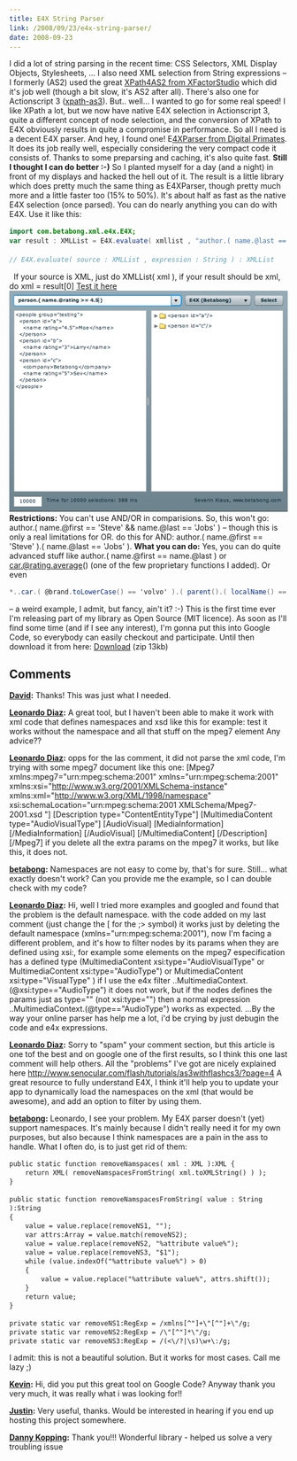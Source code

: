 ```yaml
---
title: E4X String Parser
link: /2008/09/23/e4x-string-parser/
date: 2008-09-23
---
```



I did a lot of string parsing in the recent time: CSS Selectors, XML Display Objects, Stylesheets, ... I also need XML selection from String expressions – I formerly (AS2) used the great [XPath4AS2 from XFactorStudio](http://www.xfactorstudio.com/) which did it's job well (though a bit slow, it's AS2 after all). There's also one for Actionscript 3 ([xpath-as3](http://code.google.com/p/xpath-as3/)). But.. well... I wanted to go for some real speed! I like XPath a lot, but we now have native E4X selection in Actionscript 3, quite a different concept of node selection, and the conversion of XPath to E4X obviously results in quite a compromise in performance. So all I need is a decent E4X parser. And hey, I found one! E[4XParser from Digital Primates](http://www.adobe.com/devnet/flex/articles/e4x_print.html). It does its job really well, especially considering the very compact code it consists of. Thanks to some preparsing and caching, it's also quite fast. **Still I thought I can do better :-)** So I planted myself for a day (and a night) in front of my displays and hacked the hell out of it. The result is a little library which does pretty much the same thing as E4XParser, though pretty much more and a little faster too (15% to 50%). It's about half as fast as the native E4X selection (once parsed). You can do nearly anything you can do with E4X. Use it like this:   
    
    
```actionscript
import com.betabong.xml.e4x.E4X;
var result : XMLList = E4X.evaluate( xmllist , "author.( name.@last == 'Jobs' )" );

// E4X.evaluate( source : XMLList , expression : String ) : XMLList
```

  If your source is XML, just do XMLList( xml ), if your result should be xml, do xml = result[0] [Test it here](/showcase/e4x/E4X_Parse_Test.html) ![](/uploads/2008/09/e4x.png) **Restrictions:** You can't use AND/OR in comparisions. So, this won't go: author.( name.@first == 'Steve' && name.@last == 'Jobs' ) – though this is only a real limitations for OR. do this for AND: author.( name.@first == 'Steve' ).( name.@last == 'Jobs' ). **What you can do:** Yes, you can do quite advanced stuff like author.( name.@first == name.@last ) or car.@rating.average() (one of the few proprietary functions I added). Or even 
    
    
```actionscript
*..car.( @brand.toLowerCase() == 'volvo' ).( parent().( localName() == 'group' ).@rating > @rating )
```

– a weird example, I admit, but fancy, ain't it? :-) This is the first time ever I'm releasing part of my library as Open Source (MIT licence). As soon as I'll find some time (and if I see any interest), I'm gonna put this into Google Code, so everybody can easily checkout and participate. Until then download it from here: [Download](/showcase/e4x/betabong-e4x.zip) (zip 13kb)

## Comments

**[David](#51 "2009-08-11 23:17:50"):** Thanks! This was just what I needed.

**[Leonardo Diaz](#54 "2009-08-21 06:23:39"):** A great tool, but I haven't been able to make it work with xml code that defines namespaces and xsd like this for example: test it works without the namespace and all that stuff on the mpeg7 element Any advice??

**[Leonardo Diaz](#55 "2009-08-21 06:34:27"):** opps for the las comment, it did not parse the xml code, I'm trying with some mpeg7 document like this one: [Mpeg7 xmlns:mpeg7="urn:mpeg:schema:2001" xmlns="urn:mpeg:schema:2001" xmlns:xsi="http://www.w3.org/2001/XMLSchema-instance" xmlns:xml="http://www.w3.org/XML/1998/namespace" xsi:schemaLocation="urn:mpeg:schema:2001 XMLSchema/Mpeg7-2001.xsd "] [Description type="ContentEntityType"] [MultimediaContent type="AudioVisualType"] [AudioVisual] [MediaInformation] [/MediaInformation] [/AudioVisual] [/MultimediaContent] [/Description] [/Mpeg7] if you delete all the extra params on the mpeg7 it works, but like this, it does not.

**[betabong](#56 "2009-08-21 10:01:36"):** Namespaces are not easy to come by, that's for sure. Still... what exactly doesn't work? Can you provide me the example, so I can double check with my code?

**[Leonardo Diaz](#57 "2009-08-21 16:53:55"):** Hi, well I tried more examples and googled and found that the problem is the default namespace. with the code added on my last comment (just change the [ for the ;> symbol) it works just by deleting the default namespace (xmlns="urn:mpeg:schema:2001"), now I'm facing a different problem, and it's how to filter nodes by its params when they are defined using xsi:, for example some elements on the mpeg7 especification has a defined type (MultimediaContent xsi:type="AudioVisualType" or MultimediaContent xsi:type="AudioType") or MultimediaContent xsi:type="VisualType" ) if I use the e4x filter ..MultimediaContext.(@xsi:type=="AudioType") it does not work, but if the nodes defines the params just as type="" (not xsi:type="") then a normal expression ..MultimediaContext.(@type=="AudioType") works as expected. ...By the way your online parser has help me a lot, i'd be crying by just debugin the code and e4x expressions.

**[Leonardo Diaz](#58 "2009-08-21 17:21:06"):** Sorry to "spam" your comment section, but this article is one tof the best and on google one of the first results, so I think this one last comment will help others. All the "problems" I've got are nicely explained here http://www.senocular.com/flash/tutorials/as3withflashcs3/?page=4 A great resource to fully understand E4X, I think it'll help you to update your app to dynamically load the namespaces on the xml (that would be awesome), and add an option to filter by using them.

**[betabong](#59 "2009-08-21 17:35:02"):** Leonardo, I see your problem. My E4X parser doesn't (yet) support namespaces. It's mainly because I didn't really need it for my own purposes, but also because I think namespaces are a pain in the ass to handle. What I often do, is to just get rid of them: 
    
    
    public static function removeNamspaces( xml : XML ):XML {
    	return XML( removeNamspacesFromString( xml.toXMLString() ) );
    }
    
    public static function removeNamspacesFromString( value : String ):String  
    {  
        value = value.replace(removeNS1, "");  
        var attrs:Array = value.match(removeNS2);  
        value = value.replace(removeNS2, "%attribute value%");  
        value = value.replace(removeNS3, "$1");  
        while (value.indexOf("%attribute value%") > 0)  
        {  
            value = value.replace("%attribute value%", attrs.shift());  
        }  
        return value;  
    } 
    
    private static var removeNS1:RegExp = /xmlns[^"]+\"[^"]+\"/g;
    private static var removeNS2:RegExp = /\"[^"]*\"/g;
    private static var removeNS3:RegExp = /(<\/?|\s)\w+\:/g;
    

I admit: this is not a beautiful solution. But it works for most cases. Call me lazy ;)

**[Kevin](#125 "2010-07-21 14:55:22"):** Hi, did you put this great tool on Google Code? Anyway thank you very much, it was really what i was looking for!!

**[Justin](#330 "2011-07-22 21:16:53"):** Very useful, thanks. Would be interested in hearing if you end up hosting this project somewhere.

**[Danny Kopping](#782 "2012-03-21 00:38:14"):** Thank you!!! Wonderful library - helped us solve a very troubling issue

